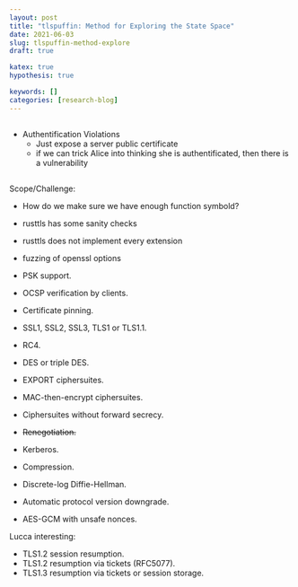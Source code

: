 ```yaml
---
layout: post
title: "tlspuffin: Method for Exploring the State Space"
date: 2021-06-03
slug: tlspuffin-method-explore
draft: true

katex: true
hypothesis: true

keywords: []
categories: [research-blog]
---
```

##

* Authentification Violations
  * Just expose a server public certificate
  * if we can trick Alice into thinking she is authentificated, then there is a vulnerability

##

Scope/Challenge: 
* How do we make sure we have enough function symbold?
* rusttls has some sanity checks
* rusttls does not implement every extension 
* fuzzing of openssl options

* PSK support.
* OCSP verification by clients.
* Certificate pinning.
* SSL1, SSL2, SSL3, TLS1 or TLS1.1.
* RC4.
* DES or triple DES.
* EXPORT ciphersuites.
* MAC-then-encrypt ciphersuites.
* Ciphersuites without forward secrecy.
* ~~Renegotiation.~~
* Kerberos.
* Compression.
* Discrete-log Diffie-Hellman.
* Automatic protocol version downgrade.
* AES-GCM with unsafe nonces.

Lucca interesting:
* TLS1.2 session resumption.
* TLS1.2 resumption via tickets (RFC5077).
* TLS1.3 resumption via tickets or session storage.